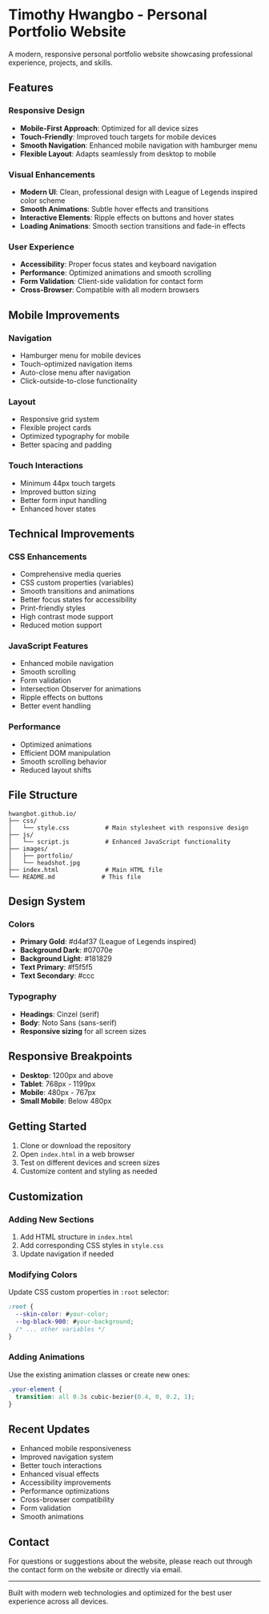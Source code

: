 # Timothy Hwangbo - Personal Portfolio Website

A modern, responsive personal portfolio website showcasing professional experience, projects, and skills.

## Features

### Responsive Design

- **Mobile-First Approach**: Optimized for all device sizes
- **Touch-Friendly**: Improved touch targets for mobile devices
- **Smooth Navigation**: Enhanced mobile navigation with hamburger menu
- **Flexible Layout**: Adapts seamlessly from desktop to mobile

### Visual Enhancements

- **Modern UI**: Clean, professional design with League of Legends inspired color scheme
- **Smooth Animations**: Subtle hover effects and transitions
- **Interactive Elements**: Ripple effects on buttons and hover states
- **Loading Animations**: Smooth section transitions and fade-in effects

### User Experience

- **Accessibility**: Proper focus states and keyboard navigation
- **Performance**: Optimized animations and smooth scrolling
- **Form Validation**: Client-side validation for contact form
- **Cross-Browser**: Compatible with all modern browsers

## Mobile Improvements

### Navigation

- Hamburger menu for mobile devices
- Touch-optimized navigation items
- Auto-close menu after navigation
- Click-outside-to-close functionality

### Layout

- Responsive grid system
- Flexible project cards
- Optimized typography for mobile
- Better spacing and padding

### Touch Interactions

- Minimum 44px touch targets
- Improved button sizing
- Better form input handling
- Enhanced hover states

## Technical Improvements

### CSS Enhancements

- Comprehensive media queries
- CSS custom properties (variables)
- Smooth transitions and animations
- Better focus states for accessibility
- Print-friendly styles
- High contrast mode support
- Reduced motion support

### JavaScript Features

- Enhanced mobile navigation
- Smooth scrolling
- Form validation
- Intersection Observer for animations
- Ripple effects on buttons
- Better event handling

### Performance

- Optimized animations
- Efficient DOM manipulation
- Smooth scrolling behavior
- Reduced layout shifts

## File Structure

```
hwangbot.github.io/
├── css/
│   └── style.css          # Main stylesheet with responsive design
├── js/
│   └── script.js          # Enhanced JavaScript functionality
├── images/
│   ├── portfolio/
│   └── headshot.jpg
├── index.html             # Main HTML file
└── README.md             # This file
```

## Design System

### Colors

- **Primary Gold**: #d4af37 (League of Legends inspired)
- **Background Dark**: #07070e
- **Background Light**: #181829
- **Text Primary**: #f5f5f5
- **Text Secondary**: #ccc

### Typography

- **Headings**: Cinzel (serif)
- **Body**: Noto Sans (sans-serif)
- **Responsive sizing** for all screen sizes

## Responsive Breakpoints

- **Desktop**: 1200px and above
- **Tablet**: 768px - 1199px
- **Mobile**: 480px - 767px
- **Small Mobile**: Below 480px

## Getting Started

1. Clone or download the repository
2. Open `index.html` in a web browser
3. Test on different devices and screen sizes
4. Customize content and styling as needed

## Customization

### Adding New Sections

1. Add HTML structure in `index.html`
2. Add corresponding CSS styles in `style.css`
3. Update navigation if needed

### Modifying Colors

Update CSS custom properties in `:root` selector:

```css
:root {
  --skin-color: #your-color;
  --bg-black-900: #your-background;
  /* ... other variables */
}
```

### Adding Animations

Use the existing animation classes or create new ones:

```css
.your-element {
  transition: all 0.3s cubic-bezier(0.4, 0, 0.2, 1);
}
```

## Recent Updates

- Enhanced mobile responsiveness
- Improved navigation system
- Better touch interactions
- Enhanced visual effects
- Accessibility improvements
- Performance optimizations
- Cross-browser compatibility
- Form validation
- Smooth animations

## Contact

For questions or suggestions about the website, please reach out through the contact form on the website or directly via email.

---

Built with modern web technologies and optimized for the best user experience across all devices.

